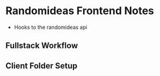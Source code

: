 # Randomideas Frontend Notes
- Hooks to the randomideas api

## Fullstack Workflow

## Client Folder Setup

